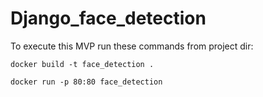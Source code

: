 # Django_face_detection
To execute this MVP run these commands from project dir:

```docker build -t face_detection .```

```docker run -p 80:80 face_detection```